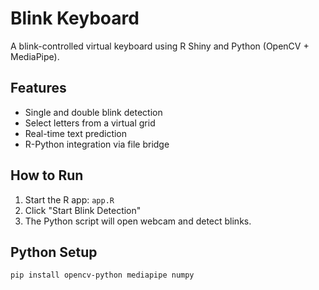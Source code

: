 # Blink Keyboard

A blink-controlled virtual keyboard using R Shiny and Python (OpenCV + MediaPipe).

## Features
- Single and double blink detection
- Select letters from a virtual grid
- Real-time text prediction
- R-Python integration via file bridge

## How to Run
1. Start the R app: `app.R`
2. Click "Start Blink Detection"
3. The Python script will open webcam and detect blinks.

## Python Setup
```bash
pip install opencv-python mediapipe numpy
